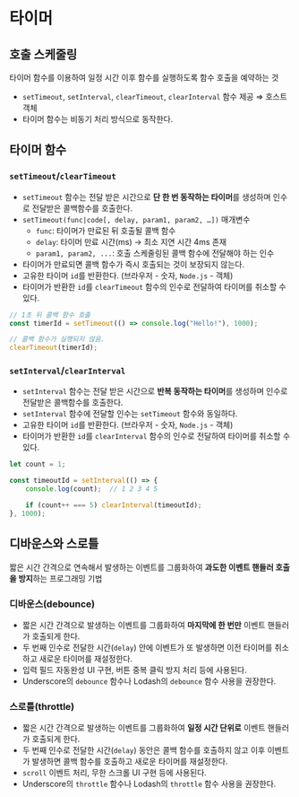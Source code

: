 # 타이머

## 호출 스케줄링

타이머 함수를 이용하여 일정 시간 이후 함수를 실행하도록 함수 호출을 예약하는 것

- `setTimeout`, `setInterval`, `clearTimeout`, `clearInterval` 함수 제공 ⇒ 호스트 객체
- 타이머 함수는 비동기 처리 방식으로 동작한다.

## 타이머 함수

### `setTimeout`/`clearTimeout`

- `setTimeout` 함수는 전달 받은 시간으로 **단 한 번 동작하는 타이머**를 생성하며 인수로 전달받은 콜백함수를 호출한다.
- `setTimeout(func|code[, delay, param1, param2, …])` 매개변수
    - `func`: 타이머가 만료된 뒤 호출될 콜백 함수
    - `delay`: 타이머 만료 시간(ms) → 최소 지연 시간 4ms 존재
    - `param1, param2, ...`: 호출 스케줄링된 콜백 함수에 전달해야 하는 인수
- 타이머가 만료되면 콜백 함수가 즉시 호출되는 것이 보장되지 않는다.
- 고유한 타이머 `id`를 반환한다. (브라우저 - 숫자, `Node.js` - 객체)
- 타이머가 반환한 `id`를 `clearTimeout` 함수의 인수로 전달하여 타이머를 취소할 수 있다.

```jsx
// 1초 뒤 콜백 함수 호출
const timerId = setTimeout(() => console.log("Hello!"), 1000);

// 콜백 함수가 실행되지 않음.
clearTimeout(timerId);
```

### `setInterval`/`clearInterval`

- `setInterval` 함수는 전달 받은 시간으로 **반복 동작하는 타이머**를 생성하며 인수로 전달받은 콜백함수를 호출한다.
- `setInterval` 함수에 전달할 인수는 `setTimeout` 함수와 동일하다.
- 고유한 타이머 `id`를 반환한다. (브라우저 - 숫자, `Node.js` - 객체)
- 타이머가 반환한 `id`를 `clearInterval` 함수의 인수로 전달하여 타이머를 취소할 수 있다.

```jsx
let count = 1;

const timeoutId = setInterval(() => {
	console.log(count);  // 1 2 3 4 5

	if (count++ === 5) clearInterval(timeoutId);
}, 1000);
```

## 디바운스와 스로틀

짧은 시간 간격으로 연속해서 발생하는 이벤트를 그룹화하여 **과도한 이벤트 핸들러 호출을 방지**하는 프로그래밍 기법

### 디바운스(debounce)

- 짧은 시간 간격으로 발생하는 이벤트를 그룹화하여 **마지막에 한 번만** 이벤트 핸들러가 호출되게 한다.
- 두 번째 인수로 전달한 시간(`delay`) 안에 이벤트가 또 발생하면 이전 타이머를 취소하고 새로운 타이머를 재설정한다.
- 입력 필드 자동완성 UI 구현, 버튼 중복 클릭 방지 처리 등에 사용된다.
- Underscore의 `debounce` 함수나 Lodash의 `debounce` 함수 사용을 권장한다.

### 스로틀(throttle)

- 짧은 시간 간격으로 발생하는 이벤트를 그룹화하여 **일정 시간 단위로** 이벤트 핸들러가 호출되게 한다.
- 두 번째 인수로 전달한 시간(`delay`) 동안은 콜백 함수를 호출하지 않고 이후 이벤트가 발생하면 콜백 함수를 호출하고 새로운 타이머를 재설정한다.
- `scroll` 이벤트 처리, 무한 스크롤 UI 구현 등에 사용된다.
- Underscore의 `throttle` 함수나 Lodash의 `throttle` 함수 사용을 권장한다.